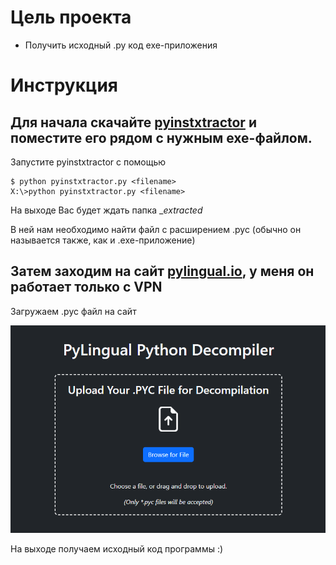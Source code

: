 # Цель проекта
- Получить исходный .py код exe-приложения

# Инструкция
## Для начала скачайте [pyinstxtractor](https://github.com/extremecoders-re/pyinstxtractor) и поместите его рядом с нужным exe-файлом.

Запустите pyinstxtractor с помощью 
```
$ python pyinstxtractor.py <filename>
X:\>python pyinstxtractor.py <filename>
```
На выходе Вас будет ждать папка _<filename>_extracted_

В ней нам необходимо найти файл с расширением .pyc (обычно он называется также, как и .exe-приложение)

## Затем заходим на сайт [pylingual.io](https://pylingual.io/), у меня он работает только с VPN

Загружаем .pyc файл на сайт

![Screenshot 1](/screenshots/screen_1.png)  

На выходе получаем исходный код программы :)
